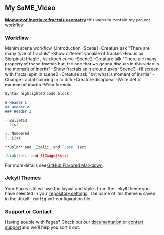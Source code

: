 ## My SoME_Video

**[Moment of inertia of fractals geometry](https://github.com/thanniti/SoME_Video)**
this website contain my project workflow

### Workflow

Manim scene workflow
1.Introduction
 -Scene1
  -Creature ask "There are many type of fractals"
  -Show different variable of fractals
  -Focus on Sierpinski triagle , Van koch curve
 -Scene2
  -Creature talk "There are many property of these fractals 
   but, the one that we gonna discuss in this video is the moment of inertia"
  -Show fractals spin around axes
 -Scene3
  -fill screen with fractal spin in scene2
  -Creature ask "but what is moment of inertia"
  -Change fractal spinning in to disk
  -Creature disappear
  -Write def of moment of inertia
  -Write formula
    


```markdown
Syntax highlighted code block

# Header 1
## Header 2
### Header 3

- Bulleted
- List

1. Numbered
2. List

**Bold** and _Italic_ and `Code` text

[Link](url) and ![Image](src)
```

For more details see [GitHub Flavored Markdown](https://guides.github.com/features/mastering-markdown/).

### Jekyll Themes

Your Pages site will use the layout and styles from the Jekyll theme you have selected in your [repository settings](https://github.com/thanniti/SoME_Video/settings/pages). The name of this theme is saved in the Jekyll `_config.yml` configuration file.

### Support or Contact

Having trouble with Pages? Check out our [documentation](https://docs.github.com/categories/github-pages-basics/) or [contact support](https://support.github.com/contact) and we’ll help you sort it out.

